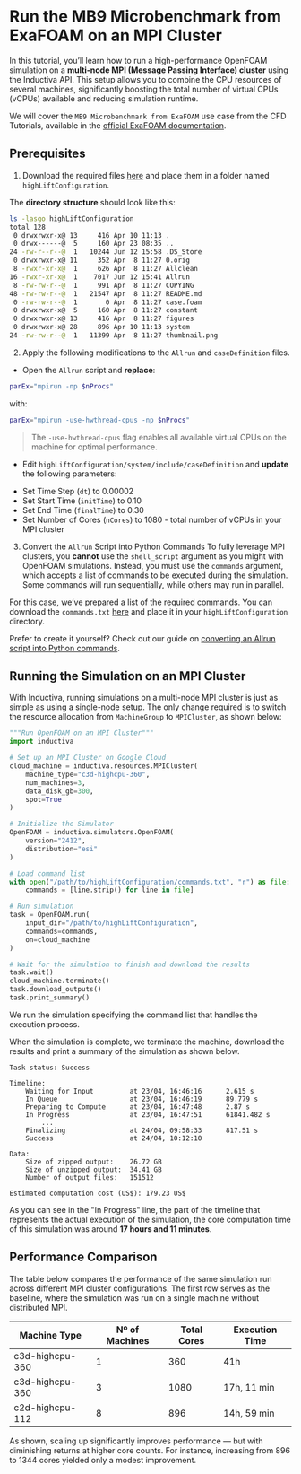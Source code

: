 # Run the MB9 Microbenchmark from ExaFOAM on an MPI Cluster
In this tutorial, you’ll learn how to run a high-performance OpenFOAM simulation on a **multi-node MPI (Message Passing Interface) cluster** using the Inductiva API. This setup allows you to combine the CPU resources of several machines, significantly boosting the total number of virtual CPUs (vCPUs) available and reducing simulation runtime.

We will cover the `MB9 Microbenchmark from ExaFOAM` use case from the CFD Tutorials, available in the [official ExaFOAM documentation](https://exafoam.eu/benchmarks/).

## Prerequisites
1. Download the required files [here](https://develop.openfoam.com/committees/hpc/-/tree/develop/compressible/rhoPimpleFoam/LES/highLiftConfiguration) and place them in a folder named `highLiftConfiguration`.

The **directory structure** should look like this:
```bash
ls -lasgo highLiftConfiguration
total 128
 0 drwxrwxr-x@ 13     416 Apr 10 11:13 .
 0 drwx------@  5     160 Apr 23 08:35 ..
24 -rw-r--r--@  1   10244 Jun 12 15:58 .DS_Store
 0 drwxrwxr-x@ 11     352 Apr  8 11:27 0.orig
 8 -rwxr-xr-x@  1     626 Apr  8 11:27 Allclean
16 -rwxr-xr-x@  1    7017 Jun 12 15:41 Allrun
 8 -rw-rw-r--@  1     991 Apr  8 11:27 COPYING
48 -rw-rw-r--@  1   21547 Apr  8 11:27 README.md
 0 -rw-rw-r--@  1       0 Apr  8 11:27 case.foam
 0 drwxrwxr-x@  5     160 Apr  8 11:27 constant
 0 drwxrwxr-x@ 13     416 Apr  8 11:27 figures
 0 drwxrwxr-x@ 28     896 Apr 10 11:13 system
24 -rw-rw-r--@  1   11399 Apr  8 11:27 thumbnail.png
```

2. Apply the following modifications to the `Allrun` and `caseDefinition` files.

* Open the `Allrun` script and **replace**:

```bash
parEx="mpirun -np $nProcs"
```

with:

```bash
parEx="mpirun -use-hwthread-cpus -np $nProcs"
```

> The `-use-hwthread-cpus` flag enables all available virtual CPUs on the machine for optimal performance.

* Edit `highLiftConfiguration/system/include/caseDefinition` and **update** the following parameters:
- Set Time Step (`dt`) to 0.00002
- Set Start Time (`initTime`) to 0.10
- Set End Time (`finalTime`) to 0.30
- Set Number of Cores (`nCores`) to 1080 - total number of vCPUs in your MPI cluster

3. Convert the `Allrun` Script into Python Commands
To fully leverage MPI clusters, you **cannot** use the `shell_script` argument as you might with OpenFOAM simulations. Instead, you must use the `commands` argument, which accepts a list of commands to be executed during the simulation. Some commands will run sequentially, while others may run in parallel.

For this case, we’ve prepared a list of the required commands. You can download the `commands.txt` [here](https://storage.googleapis.com/inductiva-api-demo-files/commands.txt) and place it in your `highLiftConfiguration` directory. 

Prefer to create it yourself? Check out our guide on [converting an Allrun script into Python commands](convert-allrun-script-into-python-commands).

## Running the Simulation on an MPI Cluster
With Inductiva, running simulations on a multi-node MPI cluster is just as simple as using a single-node setup.
The only change required is to switch the resource allocation from `MachineGroup` to `MPICluster`, as shown below:

```python
"""Run OpenFOAM on an MPI Cluster"""
import inductiva

# Set up an MPI Cluster on Google Cloud
cloud_machine = inductiva.resources.MPICluster(
    machine_type="c3d-highcpu-360",
    num_machines=3,
    data_disk_gb=300,
    spot=True
)

# Initialize the Simulator
OpenFOAM = inductiva.simulators.OpenFOAM(
    version="2412",
    distribution="esi"
)

# Load command list
with open("/path/to/highLiftConfiguration/commands.txt", "r") as file:
    commands = [line.strip() for line in file]

# Run simulation
task = OpenFOAM.run(
    input_dir="/path/to/highLiftConfiguration",
    commands=commands,
    on=cloud_machine
)

# Wait for the simulation to finish and download the results
task.wait()
cloud_machine.terminate()
task.download_outputs()
task.print_summary()
```

We run the simulation specifying the command list that handles the execution process.

When the simulation is complete, we terminate the machine, download the results and print a summary of the simulation as shown below.

```
Task status: Success

Timeline:
	Waiting for Input         at 23/04, 16:46:16      2.615 s
	In Queue                  at 23/04, 16:46:19      89.779 s
	Preparing to Compute      at 23/04, 16:47:48      2.87 s
	In Progress               at 23/04, 16:47:51      61841.482 s
        ...
    Finalizing                at 24/04, 09:58:33      817.51 s
	Success                   at 24/04, 10:12:10      

Data:
	Size of zipped output:    26.72 GB
	Size of unzipped output:  34.41 GB
	Number of output files:   151512

Estimated computation cost (US$): 179.23 US$
```

As you can see in the "In Progress" line, the part of the timeline that represents the actual execution of the simulation, the core computation time of this simulation was around **17 hours and 11 minutes**.

## Performance Comparison
The table below compares the performance of the same simulation run across different MPI cluster configurations. The first row serves as the baseline, where the simulation was run on a single machine without distributed MPI.

| Machine Type    | Nº of Machines | Total Cores | Execution Time           |
| --------------- | -------------- | ----------- | ------------------------ |
| c3d-highcpu-360 | 1              | 360         | 41h                      |
| c3d-highcpu-360 | 3              | 1080        | 17h, 11 min              |
| c2d-highcpu-112 | 8              | 896         | 14h, 59 min              |

As shown, scaling up significantly improves performance — but with diminishing returns at higher core counts. For instance, increasing from 896 to 1344 cores yielded only a modest improvement.




